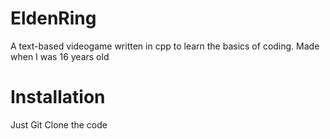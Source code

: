 # EldenRing
A text-based videogame written in cpp to learn the basics of coding. 
Made when I was 16 years old

# Installation
Just Git Clone the code
